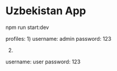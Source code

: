 # Uzbekistan App

npm run start:dev

profiles:
1) 
username: admin
password: 123

2) 
username: user
password: 123
